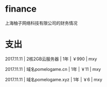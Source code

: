 # finance
上海柚子网络科技有限公司的财务情况


# 支出

2017.11.11 | 2核2GB云服务器 | 1年 | ￥990 | mxy

2017.11.11 | 域名pomelogame.cn | 1年 | ￥11 | mxy

2017.11.11 | 域名pomelogame.xyz | 1年 | ￥6 | mxy
